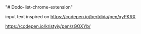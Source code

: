 "# Dodo-list-chrome-extension" 

input text inspired on https://codepen.io/bertdida/pen/xyPKRX

https://codepen.io/kristyjy/pen/zGOXYb/